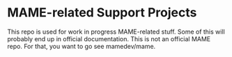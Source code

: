 # MAME-related Support Projects
This repo is used for work in progress MAME-related stuff. Some of this will probably end up in official documentation.
This is not an official MAME repo. For that, you want to go see mamedev/mame.